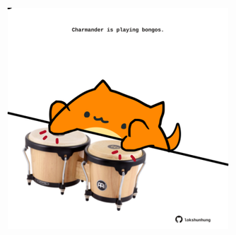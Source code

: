 <!-- built at 29/09/2024, 15:00:39 UTC -->
<p align="center">
  <img width="500" height="500" src="./ReadmeImage.svg">
</p>
